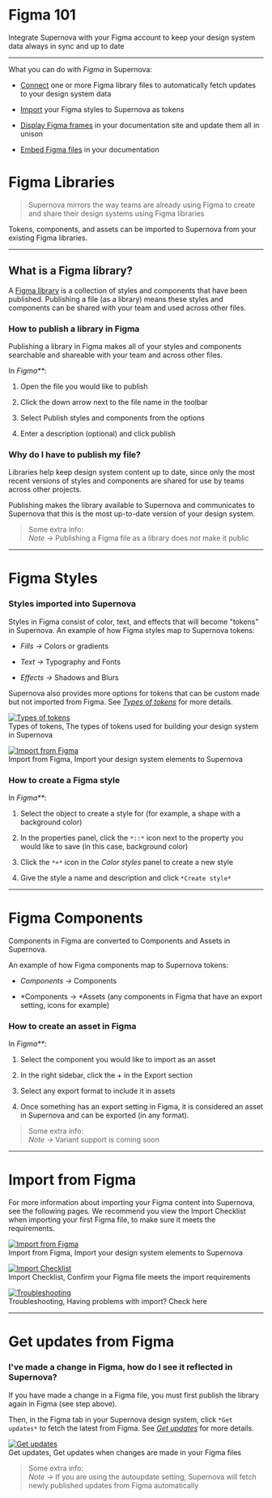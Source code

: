 
# Figma 101

Integrate Supernova with your Figma account to keep your 
design system data always in sync and up to date

---

What you can do with *Figma* in Supernova:

- [Connect]() one or more Figma library files to automatically fetch updates to your design system data

- [Import]() your Figma styles to Supernova as tokens

- [Display Figma frames](https://learn.supernova.io/latest/documentation/types-of-blocks/figma.html#display-figma-frames) in your documentation site and update them all in unison

- [Embed Figma files](https://learn.supernova.io/latest/documentation/types-of-blocks/figma.html#embed-a-figma-file-from-a-url) in your documentation

# Figma Libraries

> Supernova mirrors the way teams are already using Figma to create and share their design systems using Figma libraries

Tokens, components, and assets can be imported to Supernova from your existing Figma libraries. 

---

## What is a Figma library?

A [Figma library](https://help.figma.com/hc/en-us/articles/360041051154#h_b9cf5ead-791e-4ae2-9dd8-aded2fe54fe6) is a collection of styles and components that have been published. Publishing a file (as a library) means these styles and components can be shared with your team and used across other files.

### How to publish a library in Figma

Publishing a library in Figma makes all of your styles and components searchable and shareable with your team and across other files.

In _Figma**_:

1. Open the file you would like to publish

1. Click the down arrow next to the file name in the toolbar

1. Select Publish styles and components from the options

1. Enter a description (optional) and click publish

### Why do I have to publish my file?

Libraries help keep design system content up to date, since only the most recent versions of styles and components are shared for use by teams across other projects.

Publishing makes the library available to Supernova and communicates to Supernova that this is the most up-to-date version of your design system.

> Some extra info:  
> *Note →* Publishing a Figma file as a library does *not* make it public

---

# Figma Styles

### Styles imported into Supernova

Styles in Figma consist of color, text, and effects that will become "tokens" in Supernova. An example of how Figma styles map to Supernova tokens:

- *Fills →* Colors or gradients

- *Text →* Typography and Fonts

- *Effects →* Shadows and Blurs

Supernova also provides more options for tokens that can be custom made but not imported from Figma. See [*Types of tokens*](https://learn.supernova.io/latest/design-systems/tokens/types-of-tokens.html) for more details.

  
[![Types of tokens](https://studio-assets.supernova.io/design-systems/6475/6226016c-0bc8-4208-8980-8ddd6a3fcfac.png?Expires=1972252800&Policy=eyJTdGF0ZW1lbnQiOlt7IlJlc291cmNlIjoiaHR0cHM6Ly9zdHVkaW8tYXNzZXRzLnN1cGVybm92YS5pby9kZXNpZ24tc3lzdGVtcy82NDc1LzYyMjYwMTZjLTBiYzgtNDIwOC04OTgwLThkZGQ2YTNmY2ZhYy5wbmciLCJDb25kaXRpb24iOnsiRGF0ZUxlc3NUaGFuIjp7IkFXUzpFcG9jaFRpbWUiOjE5NzIyNTI4MDB9fX1dfQ__&Signature=djxYXyTyGZ9pQu9g25gFvb7y8QGmoq2vZHTHEb-yrmBsrLG3IilWRrSKyxSfM8ygrhtjN4CYda9SF6dpfmdSp8e3zC-6VNkGMjTRtEXtDzW7h2UC3-C-ntHF5HcXz-ia95o1ypiarEgLNnqKn6OtiFL-YAdXx8rLccHtJf-Q1PgrCpmZYJXqxjoaoIzGtwjwIiSdmkt9PWG1K55yWsqzFyCE7Nq7clszT-2pTjJm~vIf3g8IxSZsqZNp7PYOJIb2TKO5pdR~cHdxtRWY19QPhpkhtJllNQ3qAp1egqg~3dewI~d263KNG-IOYpPUrMv0O7mcY86Vq9JZgbUhxBkbNA__&Key-Pair-Id=APKAJGK34LCCAUR7N6LA)](../../design-systems/tokens/types-of-tokens.md)  
Types of tokens, The types of tokens used for building your design system in Supernova  
  
[![Import from Figma](https://studio-assets.supernova.io/design-systems/6475/e63a4aee-6357-4c84-b599-e5b7f53b8aab.png?Expires=1972252800&Policy=eyJTdGF0ZW1lbnQiOlt7IlJlc291cmNlIjoiaHR0cHM6Ly9zdHVkaW8tYXNzZXRzLnN1cGVybm92YS5pby9kZXNpZ24tc3lzdGVtcy82NDc1L2U2M2E0YWVlLTYzNTctNGM4NC1iNTk5LWU1YjdmNTNiOGFhYi5wbmciLCJDb25kaXRpb24iOnsiRGF0ZUxlc3NUaGFuIjp7IkFXUzpFcG9jaFRpbWUiOjE5NzIyNTI4MDB9fX1dfQ__&Signature=UuiF~ah3NmwZe9K83YbAj1MgnjNC0AnQqLa2PcmngtRYlpPqdkTinwwLe9T5fWgPjdB3FADXnDP5X8Vnu2hTfmSk5eURura87Le8YJM5vyZA55LtPzKFO9jaec88ZpwizfN0eKedaTHdCc7RCM3CsvJrwPyOn1JxtGHh4p3g-zM36oUHDiAJKypxnMnXOoGvXMT6LyLF~AF-c-nXK9yh0RW-ABoAPKU0IzZQ-v3FlWRodMMOOG-pLXPBR4VvNeqW1EW4WO3lULr2gLlEmMY2fFuoVzVDE80fHl6RDrBy-gtgK2vYZtvA8PB1~rMNgbnSbEJt32-NwFVJV2Ia5n7Ubg__&Key-Pair-Id=APKAJGK34LCCAUR7N6LA)](../../design-systems/tokens/types-of-tokens.md)  
Import from Figma, Import your design system elements to Supernova  
  


### How to create a Figma style

In _Figma**_:

1. Select the object to create a style for (for example, a shape with a background color)

1. In the properties panel, click the `*::*` icon next to the property you would like to save (in this case, background color)

1. Click the `*+*` icon in the *Color styles* panel to create a new style

1. Give the style a name and description and click `*Create style*`

---

# Figma Components

Components in Figma are converted to Components and Assets in Supernova. 

An example of how Figma components map to Supernova tokens:

- *Components →* Components 

- *Components → *Assets (any components in Figma that have an export setting, icons for example)

### How to create an asset in Figma

In _Figma**_:

1. Select the component you would like to import as an asset

1. In the right sidebar, click the + in the Export section

1. Select any export format to include it in assets

1. Once something has an export setting in Figma, it is considered an asset in Supernova and can be exported (in any format).

> Some extra info:  
> *Note →* Variant support is coming soon

---

# Import from Figma

For more information about importing your Figma content into Supernova, see the following pages. We recommend you view the Import Checklist when importing your first Figma file, to make sure it meets the requirements. 

  
[![Import from Figma](https://studio-assets.supernova.io/design-systems/6475/242a752b-a1e3-4985-be00-489946688a77.png?Expires=1972252800&Policy=eyJTdGF0ZW1lbnQiOlt7IlJlc291cmNlIjoiaHR0cHM6Ly9zdHVkaW8tYXNzZXRzLnN1cGVybm92YS5pby9kZXNpZ24tc3lzdGVtcy82NDc1LzI0MmE3NTJiLWExZTMtNDk4NS1iZTAwLTQ4OTk0NjY4OGE3Ny5wbmciLCJDb25kaXRpb24iOnsiRGF0ZUxlc3NUaGFuIjp7IkFXUzpFcG9jaFRpbWUiOjE5NzIyNTI4MDB9fX1dfQ__&Signature=HxZ~UOm-ZEE48GzN~J7F2W1-X6oJd4-0o9b0te4tm0RpTqRKEQpWOJVBySV39cmkKKNeTo~MK8dTtUTQISWT3WsiM6gZ29VptTbKJkzepmCWQSzZTqz4z8C~H~2VrSZtF2Kd1QaLRtcw2i8BcN-XC5KtQeh-NletsQnO1Hw-71-6atHj9rjYA51qkarHWOt0z8ppoZVHYkjh-8eujK0JNPRFBqU4x5qW6WV9j5tWJrJ~Bxlf2baVR1Yvlvl0EjBEU3FDfOj3Kh4FeUnAKvNzNq7q8tZf3XQ1VVzZwxSPJ2Q2Z1-R4oHzD-Qq-AtWbJ-gfs3A0bDzNdvDVTwAQSnBHQ__&Key-Pair-Id=APKAJGK34LCCAUR7N6LA)](#)  
Import from Figma, Import your design system elements to Supernova  
  
[![Import Checklist](https://studio-assets.supernova.io/design-systems/6475/ad4f4bbf-7bb4-463d-9b79-4bde8493f8d9.png?Expires=1972252800&Policy=eyJTdGF0ZW1lbnQiOlt7IlJlc291cmNlIjoiaHR0cHM6Ly9zdHVkaW8tYXNzZXRzLnN1cGVybm92YS5pby9kZXNpZ24tc3lzdGVtcy82NDc1L2FkNGY0YmJmLTdiYjQtNDYzZC05Yjc5LTRiZGU4NDkzZjhkOS5wbmciLCJDb25kaXRpb24iOnsiRGF0ZUxlc3NUaGFuIjp7IkFXUzpFcG9jaFRpbWUiOjE5NzIyNTI4MDB9fX1dfQ__&Signature=PUWiUkVA4A~jJgCD4A7cdC~lQcWq2qVwrWIZE-NpE1PazmqTwsot-w0VH0rsmvNYGjSxdGdxqqdkkzDWt2rQMzTyL~-NMcj2QjhUHCQ2dPA5GsJRFZx-tGre4ZtvDfSKwXXzUN8z6z~3vuzJGNXjIvkHKdJw~0~nf6C0MJ7bt2xR1Br9~opbeDvW3nP049fxfhnLVJV35jsK-okbDYEDNCdgN73ag76bqLiRA-URIpCY0t2DSVsQOipjVyknQp8ZoTdieNXgzm-woUGF6yvv9tMFHMsmcXHneTAGoHvPhOhNvgeTein-5IQmZB8UVhanWPoVlT6CsC1JYwffX4Ravw__&Key-Pair-Id=APKAJGK34LCCAUR7N6LA)](../../design-systems/working-with-figma/import-from-figma/import-checklist.md)  
Import Checklist, Confirm your Figma file meets the import requirements  
  
[![Troubleshooting](https://studio-assets.supernova.io/design-systems/6475/9af3b4fa-2574-4fdf-8d88-c3433ba24f9f.png?Expires=1972252800&Policy=eyJTdGF0ZW1lbnQiOlt7IlJlc291cmNlIjoiaHR0cHM6Ly9zdHVkaW8tYXNzZXRzLnN1cGVybm92YS5pby9kZXNpZ24tc3lzdGVtcy82NDc1LzlhZjNiNGZhLTI1NzQtNGZkZi04ZDg4LWMzNDMzYmEyNGY5Zi5wbmciLCJDb25kaXRpb24iOnsiRGF0ZUxlc3NUaGFuIjp7IkFXUzpFcG9jaFRpbWUiOjE5NzIyNTI4MDB9fX1dfQ__&Signature=b5bY1oNiGqougzlTUrASloqrVVXq3irmN7t8v4ikoV-hFeiG9SSeoBCAmgEGO~onXiP8lYtiDsfD-KJV4Mrmtq6-tAQf2F-rKMI46zefU6KHTItlGUJYTOdf9Y5vEXsWPJ4OMbRjRgxmi01T7dp7CV3PEI0im7GlOeLz3wzpQPBlPvdvwTNGtTE0l9f4-7FZXX73GXlGbDCogXxmrikw5R1T49a4e1rH-1st0R7foLv3a45WhsxNnf-VPnoqni4xfaNW3v42ABIaaUIo59dO2QIjq-E7GfiuNDFIHFUcsOraCiw~VurHpwzC9c6KAMUAUaP1QYDBZk1CXGmx7OHu5A__&Key-Pair-Id=APKAJGK34LCCAUR7N6LA)](../../design-systems/working-with-figma/import-from-figma/troubleshooting.md)  
Troubleshooting, Having problems with import? Check here  
  


---

# Get updates from Figma

### I've made a change in Figma, how do I see it reflected in Supernova?

If you have made a change in a Figma file, you must first publish the library again in Figma (see step above). 

Then, in the Figma tab in your Supernova design system, click `*Get updates*` to fetch the latest from Figma. See  [*Get updates*]() for more details.

  
[![Get updates](https://studio-assets.supernova.io/design-systems/6475/09f9a08f-1f5a-4790-9975-3c6415da5128.png?Expires=1972252800&Policy=eyJTdGF0ZW1lbnQiOlt7IlJlc291cmNlIjoiaHR0cHM6Ly9zdHVkaW8tYXNzZXRzLnN1cGVybm92YS5pby9kZXNpZ24tc3lzdGVtcy82NDc1LzA5ZjlhMDhmLTFmNWEtNDc5MC05OTc1LTNjNjQxNWRhNTEyOC5wbmciLCJDb25kaXRpb24iOnsiRGF0ZUxlc3NUaGFuIjp7IkFXUzpFcG9jaFRpbWUiOjE5NzIyNTI4MDB9fX1dfQ__&Signature=Hv9qQfsQimFWGjwPvXMLB8RBvLftpv35XdK5Apara9hvIEz4GobSRPK85i8rwlc5XIQJa0D6cObmY5G-Fl4q-b~G4LQRgQErnl-LXZnp-g~dSGEBz1I2UjnWsy4lYS1B6xc0SBFkK8s9EqKR0m2ZQKJUuFY4shVCiC7hRSeYG-Q4K-OvKvCe9p~UDD0aTs9~U25ppY9eHGTPoTGXSXKszBsduWzoA6l6PKR7ZU04nA-YJ699uqQDT3zkwTx0adOOEebw8GQjlJ6p0P1CkK4EIFGdozpQrs5Qkl5vAaVU9eyaa-XcxE7VwntsMB6~2j6cH8NYUwLMvWGeA8UydI9aoA__&Key-Pair-Id=APKAJGK34LCCAUR7N6LA)](#)  
Get updates, Get updates when changes are made in your Figma files  
  


> Some extra info:  
> *Note →* If you are using the autoupdate setting, Supernova will fetch newly published updates from Figma automatically